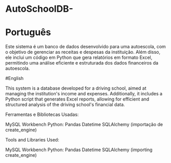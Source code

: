 # AutoSchoolDB-

# Português
Este sistema é um banco de dados desenvolvido para uma autoescola, com o objetivo de gerenciar as receitas e despesas da instituição. Além disso, ele inclui um código em Python que gera relatórios em formato Excel, permitindo uma análise eficiente e estruturada dos dados financeiros da autoescola.

#English

This system is a database developed for a driving school, aimed at managing the institution's income and expenses. Additionally, it includes a Python script that generates Excel reports, allowing for efficient and structured analysis of the driving school's financial data.

Ferramentas e Bibliotecas Usadas:

MySQL Workbench
Python:
Pandas
Datetime
SQLAlchemy (importação de create_engine)

Tools and Libraries Used:

MySQL Workbench
Python:
Pandas
Datetime
SQLAlchemy (importing create_engine)



